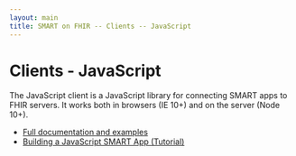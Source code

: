 ```yaml
---
layout: main
title: SMART on FHIR -- Clients -- JavaScript
---
```


# Clients - JavaScript

The JavaScript client is a JavaScript library for connecting SMART apps to FHIR servers. It works both in browsers (IE 10+) and on the server (Node 10+).

- [Full documentation and examples](http://docs.smarthealthit.org/client-js/)
- [Building a JavaScript SMART App (Tutorial)](../../tutorials/javascript/)

